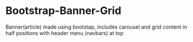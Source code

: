 # Bootstrap-Banner-Grid
Banner(article) made using bootstap, includes carousel and grid content in half positions with header menu (navbars) at top
